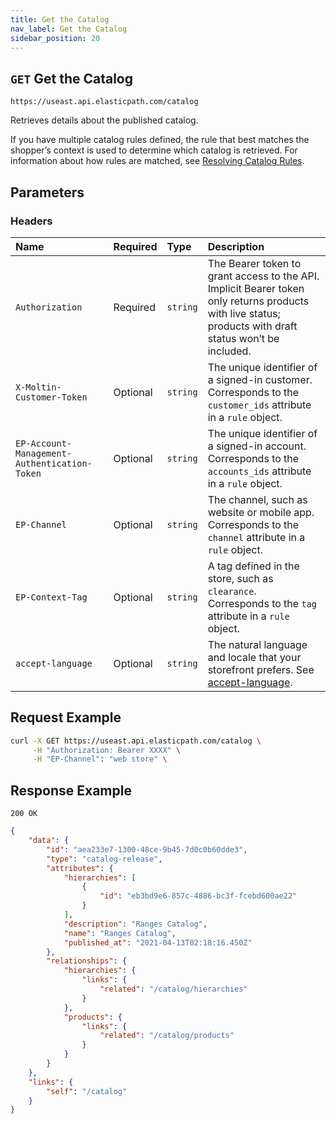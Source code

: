 ```yaml
---
title: Get the Catalog
nav_label: Get the Catalog
sidebar_position: 20
---
```


## `GET` Get the Catalog

```text
https://useast.api.elasticpath.com/catalog
```

Retrieves details about the published catalog.

If you have multiple catalog rules defined, the rule that best matches the shopperʼs context is used to determine which catalog is retrieved. For information about how rules are matched, see [Resolving Catalog Rules](/docs/pxm/catalogs/shopper-catalog/catalog-shopper-overview#resolving-catalog-rules).

## Parameters

### Headers

| Name | Required | Type | Description |
| :--- | :--- | :--- | :--- |
| `Authorization` | Required | `string` | The Bearer token to grant access to the API. Implicit Bearer token only returns products with live status; products with draft status won’t be included. |
| `X-Moltin-Customer-Token` | Optional | `string` | The unique identifier of a signed-in customer. Corresponds to the `customer_ids` attribute in a `rule` object. |
| `EP-Account-Management-Authentication-Token` | Optional | `string` | The unique identifier of a signed-in account. Corresponds to the `accounts_ids` attribute in a `rule` object. |
| `EP-Channel` | Optional | `string` | The channel, such as website or mobile app. Corresponds to the `channel` attribute in a `rule` object. |
| `EP-Context-Tag` | Optional | `string` | A tag defined in the store, such as `clearance`. Corresponds to the `tag` attribute in a `rule` object. |
| `accept-language` | Optional | `string` | The natural language and locale that your storefront prefers. See [accept-language](https://developer.mozilla.org/en-US/docs/Web/HTTP/Headers/Accept-Language). |

## Request Example

```bash
curl -X GET https://useast.api.elasticpath.com/catalog \
     -H "Authorization: Bearer XXXX" \
     -H "EP-Channel": "web store" \
```

## Response Example

`200 OK`

```json
{
    "data": {
        "id": "aea233e7-1300-48ce-9b45-7d0c0b60dde3",
        "type": "catalog-release",
        "attributes": {
            "hierarchies": [
                {
                    "id": "eb3bd9e6-857c-4886-bc3f-fcebd600ae22"
                }
            ],
            "description": "Ranges Catalog",
            "name": "Ranges Catalog",
            "published_at": "2021-04-13T02:18:16.450Z"
        },
        "relationships": {
            "hierarchies": {
                "links": {
                    "related": "/catalog/hierarchies"
                }
            },
            "products": {
                "links": {
                    "related": "/catalog/products"
                }
            }
        }
    },
    "links": {
        "self": "/catalog"
    }
}
```
